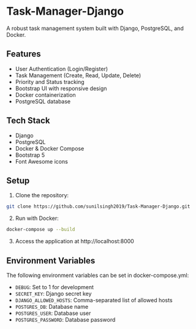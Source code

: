 # Task-Manager-Django

A robust task management system built with Django, PostgreSQL, and Docker.

## Features

- User Authentication (Login/Register)
- Task Management (Create, Read, Update, Delete)
- Priority and Status tracking
- Bootstrap UI with responsive design
- Docker containerization
- PostgreSQL database

## Tech Stack

- Django
- PostgreSQL
- Docker & Docker Compose
- Bootstrap 5
- Font Awesome icons

## Setup

1. Clone the repository:
```bash
git clone https://github.com/sunilsingh2019/Task-Manager-Django.git
```

2. Run with Docker:
```bash
docker-compose up --build
```

3. Access the application at http://localhost:8000

## Environment Variables

The following environment variables can be set in docker-compose.yml:

- `DEBUG`: Set to 1 for development
- `SECRET_KEY`: Django secret key
- `DJANGO_ALLOWED_HOSTS`: Comma-separated list of allowed hosts
- `POSTGRES_DB`: Database name
- `POSTGRES_USER`: Database user
- `POSTGRES_PASSWORD`: Database password